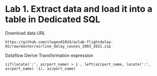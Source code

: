 # Lab 1. Extract data and load it into a table in Dedicated SQL

Download data URL
```
https://github.com/xlegend1024/azlab-flightdelay-02/raw/master/airline_delay_causes_2003_2021.zip
```

Dataflow Derive Transformation expression
```
iif(locate(':', airport_name) > 1 , left(airport_name, locate(':', airport_name) -1), airport_name)

```